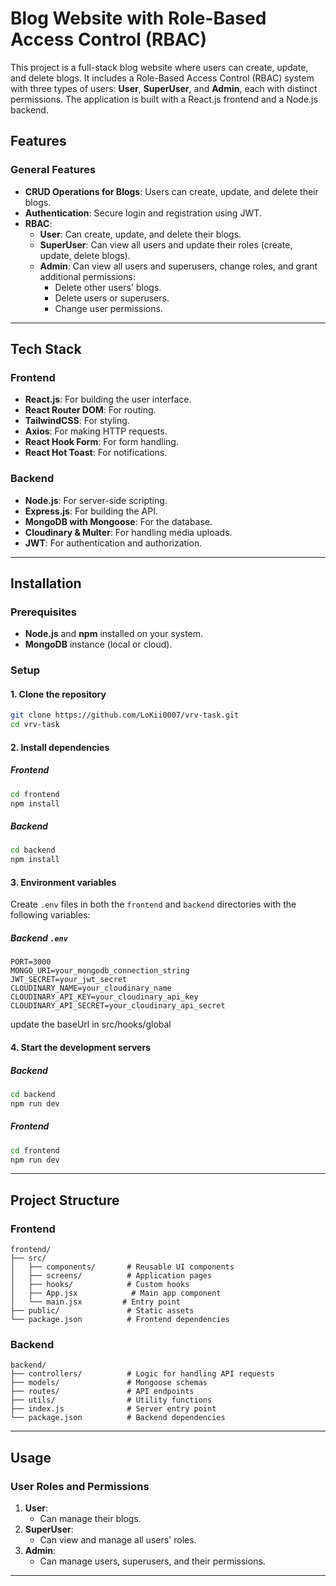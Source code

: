 # Blog Website with Role-Based Access Control (RBAC)

This project is a full-stack blog website where users can create, update, and delete blogs. It includes a Role-Based Access Control (RBAC) system with three types of users: **User**, **SuperUser**, and **Admin**, each with distinct permissions. The application is built with a React.js frontend and a Node.js backend.


## Features

### General Features
- **CRUD Operations for Blogs**: Users can create, update, and delete their blogs.
- **Authentication**: Secure login and registration using JWT.
- **RBAC**:
  - **User**: Can create, update, and delete their blogs.
  - **SuperUser**: Can view all users and update their roles (create, update, delete blogs).
  - **Admin**: Can view all users and superusers, change roles, and grant additional permissions:
    - Delete other users' blogs.
    - Delete users or superusers.
    - Change user permissions.

---

## Tech Stack

### Frontend
- **React.js**: For building the user interface.
- **React Router DOM**: For routing.
- **TailwindCSS**: For styling.
- **Axios**: For making HTTP requests.
- **React Hook Form**: For form handling.
- **React Hot Toast**: For notifications.

### Backend
- **Node.js**: For server-side scripting.
- **Express.js**: For building the API.
- **MongoDB with Mongoose**: For the database.
- **Cloudinary & Multer**: For handling media uploads.
- **JWT**: For authentication and authorization.

---

## Installation

### Prerequisites
- **Node.js** and **npm** installed on your system.
- **MongoDB** instance (local or cloud).

### Setup

#### 1. Clone the repository
```bash
git clone https://github.com/LoKii0007/vrv-task.git
cd vrv-task
```

#### 2. Install dependencies

##### Frontend
```bash
cd frontend
npm install
```

##### Backend
```bash
cd backend
npm install
```

#### 3. Environment variables

Create `.env` files in both the `frontend` and `backend` directories with the following variables:

##### Backend `.env`
```
PORT=3000
MONGO_URI=your_mongodb_connection_string
JWT_SECRET=your_jwt_secret
CLOUDINARY_NAME=your_cloudinary_name
CLOUDINARY_API_KEY=your_cloudinary_api_key
CLOUDINARY_API_SECRET=your_cloudinary_api_secret
```

update the baseUrl in src/hooks/global

#### 4. Start the development servers

##### Backend
```bash
cd backend
npm run dev
```

##### Frontend
```bash
cd frontend
npm run dev
```

---

## Project Structure

### Frontend
```
frontend/
├── src/
│   ├── components/       # Reusable UI components
│   ├── screens/          # Application pages
│   ├── hooks/            # Custom hooks
│   ├── App.jsx            # Main app component
│   └── main.jsx         # Entry point
├── public/               # Static assets
└── package.json          # Frontend dependencies
```

### Backend
```
backend/
├── controllers/          # Logic for handling API requests
├── models/               # Mongoose schemas
├── routes/               # API endpoints
├── utils/                # Utility functions
├── index.js              # Server entry point
└── package.json          # Backend dependencies
```

---

## Usage

### User Roles and Permissions
1. **User**:
   - Can manage their blogs.
2. **SuperUser**:
   - Can view and manage all users' roles.
3. **Admin**:
   - Can manage users, superusers, and their permissions.

---
